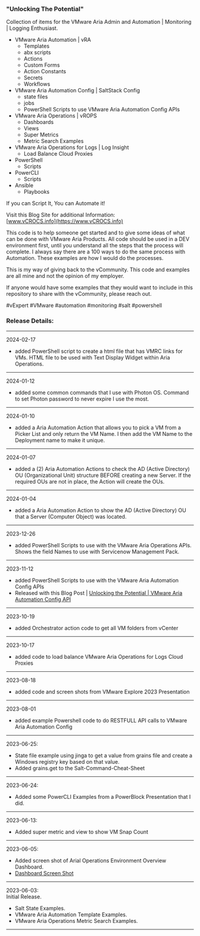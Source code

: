 ### "Unlocking The Potential"

Collection of items for the VMware Aria Admin and Automation | Monitoring | Logging Enthusiast.

* VMware Aria Automation | vRA  
  * Templates
  * abx scripts
  * Actions
  * Custom Forms
  * Action Constants
  * Secrets
  * Workflows
* VMware Aria Automation Config | SaltStack Config
  * state files  
  * jobs
  * PowerShell Scripts to use VMware Aria Automation Config APIs
* VMware Aria Operations | vROPS
  * Dashboards  
  * Views
  * Super Metrics
  * Metric Search Examples
* VMware Aria Operations for Logs | Log Insight  
  * Load Balance Cloud Proxies
* PowerShell
  * Scripts
* PowerCLI
  * Scripts
* Ansible
  * Playbooks

If you can Script It, You can Automate it!  

Visit this Blog Site for additional Information:  
[www.vCROCS.info](https://www.vCROCS.info)

This code is to help someone get started and to give some ideas of what can be done with VMware Aria Products. All code should be used in a DEV environment first, until you understand all the steps that the process will complete. I always say there are a 100 ways to do the same process with Automation. These examples are how I would do the processes.

This is my way of giving back to the vCommunity. This code and examples are all mine and not the opinion of my employer.  

If anyone would have some examples that they would want to include in this repository to share with the vCommunity, please reach out.  

#vExpert #VMware #automation #monitoring #salt #powershell

### Release Details:
---
2024-02-17
* added PowerShell script to create a html file that has VMRC links for VMs. HTML file to be used with Text Display Widget within Aria Operations.  

---
2024-01-12
* added some common commands that I use with Photon OS. Command to set Photon password to never expire I use the most.  

---
2024-01-10
* added a Aria Automation Action that allows you to pick a VM from a Picker List and only return the VM Name. I then add the VM Name to the Deployment name to make it unique.  

---

2024-01-07
* added a (2) Aria Automation Actions to check the AD (Active Directory) OU (Organizational Unit) structure BEFORE creating a new Server. If the required OUs are not in place, the Action will create the OUs.  

---

2024-01-04
* added a Aria Automation Action to show the AD (Active Directory) OU that a Server (Computer Object) was located.  

---

2023-12-26
* added PowerShell Scripts to use with the VMware Aria Operations APIs. Shows the field Names to use with Servicenow Management Pack.  

---

2023-11-12
* added PowerShell Scripts to use with the VMware Aria Automation Config APIs  
* Released with this Blog Post | [Unlocking the Potential | VMware Aria Automation Config API](https://www.vCROCS.info/unlocking-the-potential-vmware-aria-automation-config-api/)

---

2023-10-19
* added Orchestrator action code to get all VM folders from vCenter  

---

2023-10-17
* added code to load balance VMware Aria Operations for Logs Cloud Proxies  

---

2023-08-18
* added code and screen shots from VMware Explore 2023 Presentation  

---

2023-08-01
* added example Powershell code to do RESTFULL API calls to VMware Aria Automation Config  

---
  
2023-06-25:  
* State file example using jinga to get a value from grains file and create a Windows registry key based on that value.  
* Added grains.get to the Salt-Command-Cheat-Sheet  

---
  
2023-06-24:  
* Added some PowerCLI Examples from a PowerBlock Presentation that I did.

---
  
2023-06-13:  
* Added super metric and view to show VM Snap Count

---
  
2023-06-05:  
* Added screen shot of Arial Operations Environment Overview Dashboard.  
* [Dashboard Screen Shot](https://github.com/dalehassinger/unlocking-the-potential/tree/main/VMware-Aria-Operations/Dashboards/TAM-Environment-Overview)  

---
  
2023-06-03:  
Initial Release.  
* Salt State Examples.  
* VMware Aria Automation Template Examples.  
* VMware Aria Operations Metric Search Examples.  
  
---
  
  
